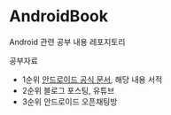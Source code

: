 # AndroidBook
Android 관련 공부 내용 레포지토리

공부자료
<ul>
  <li>1순위 <a href="https://developer.android.com/docs">안드로이드 공식 문서</a>, 해당 내용 서적</li>
  <li>2순위 블로그 포스팅, 유튜브</li>
  <li>3순위 안드로이드 오픈채팅방</li>
</ul>

